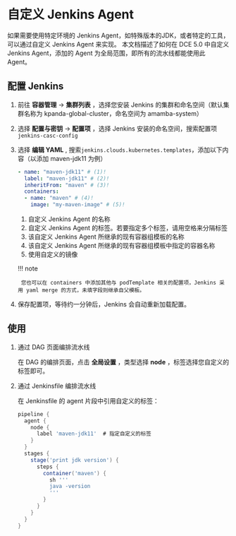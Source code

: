# 自定义 Jenkins Agent

如果需要使用特定环境的 Jenkins Agent，如特殊版本的JDK，或者特定的工具，可以通过自定义 Jenkins Agent 来实现。
本文档描述了如何在 DCE 5.0 中自定义 Jenkins Agent，添加的 Agent 为全局范围，即所有的流水线都能使用此 Agent。

## 配置 Jenkins

1. 前往 __容器管理__ -> __集群列表__ ，选择您安装 Jenkins 的集群和命名空间（默认集群名称为 kpanda-global-cluster，命名空间为 amamba-system）
2. 选择 __配置与密钥__ -> __配置项__ ，选择 Jenkins 安装的命名空间，搜索配置项 `jenkins-casc-config`
3. 选择 __编辑 YAML__ , 搜索`jenkins.clouds.kubernetes.templates`，添加以下内容（以添加 maven-jdk11 为例）

    ```yaml
    - name: "maven-jdk11" # (1)!
      label: "maven-jdk11" # (2)!
      inheritFrom: "maven" # (3)!
      containers:
      - name: "maven" # (4)!
        image: "my-maven-image" # (5)!
    ```

    1. 自定义 Jenkins Agent 的名称
    2. 自定义 Jenkins Agent 的标签。若要指定多个标签，请用空格来分隔标签
    3. 该自定义 Jenkins Agent 所继承的现有容器组模板的名称
    4. 该自定义 Jenkins Agent 所继承的现有容器组模板中指定的容器名称
    5. 使用自定义的镜像

    !!! note

        您也可以在 containers 中添加其他与 podTemplate 相关的配置项，Jenkins 采用 yaml merge 的方式，未填字段则继承自父模板。

5. 保存配置项，等待约一分钟后，Jenkins 会自动重新加载配置。

## 使用

1. 通过 DAG 页面编排流水线

    在 DAG 的编排页面，点击 __全局设置__ ，类型选择 **node** ，标签选择您自定义的标签即可。

2. 通过 Jenkinsfile 编排流水线

    在 Jenkinsfile 的 agent 片段中引用自定义的标签：

    ```groovy
    pipeline {
      agent {
        node {
          label 'maven-jdk11'  # 指定自定义的标签
        }
      }
      stages {
        stage('print jdk version') {
          steps {
            container('maven') {
              sh '''
              java -version
              '''
            }
          }
        }
      }
    }
    ```
